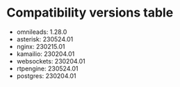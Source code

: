 # Compatibility versions table

* omnileads:  1.28.0
* asterisk:   230524.01
* nginx:      230215.01
* kamailio:   230204.01
* websockets: 230204.01
* rtpengine:  230524.01
* postgres:   230204.01


